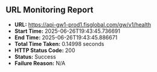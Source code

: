 ## URL Monitoring Report

- **URL:** https://api-gw1-prod1.fisglobal.com/gw/v1/health
- **Start Time:** 2025-06-26T19:43:45.736691
- **End Time:** 2025-06-26T19:43:45.886671
- **Total Time Taken:** 0.14998 seconds
- **HTTP Status Code:** 200
- **Status:** Success
- **Failure Reason:** N/A
